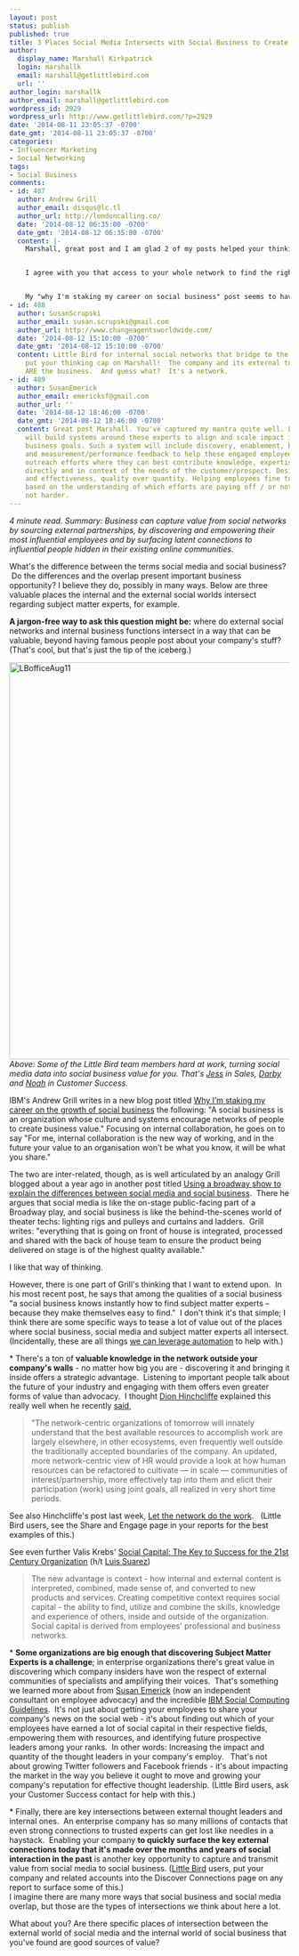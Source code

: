 ```yaml
---
layout: post
status: publish
published: true
title: 3 Places Social Media Intersects with Social Business to Create Value
author:
  display_name: Marshall Kirkpatrick
  login: marshallk
  email: marshall@getlittlebird.com
  url: ''
author_login: marshallk
author_email: marshall@getlittlebird.com
wordpress_id: 2929
wordpress_url: http://www.getlittlebird.com/?p=2929
date: '2014-08-11 23:05:37 -0700'
date_gmt: '2014-08-11 23:05:37 -0700'
categories:
- Influencer Marketing
- Social Networking
tags:
- Social Business
comments:
- id: 487
  author: Andrew Grill
  author_email: disqus@lc.tl
  author_url: http://londoncalling.co/
  date: '2014-08-12 06:35:00 -0700'
  date_gmt: '2014-08-12 06:35:00 -0700'
  content: |-
    Marshall, great post and I am glad 2 of my posts helped your thinking on this blog.


    I agree with you that access to your whole network to find the right person to help solve a problem that in turn will delight a customer is good not just for business but also for employee satisfaction.


    My "why I'm staking my career on social business" post seems to have struck a chord - and I am glad. Social business is the way forward - and it is time companies stop investing endless money into getting more likes and followers, or in having an "influencer" like their stuff, and instead invest in becoming a social business.
- id: 488
  author: SusanScrupski
  author_email: susan.scrupski@gmail.com
  author_url: http://www.changeagentsworldwide.com/
  date: '2014-08-12 15:10:00 -0700'
  date_gmt: '2014-08-12 15:10:00 -0700'
  content: Little Bird for internal social networks that bridge to the supply chain…
    put your thinking cap on Marshall!  The company and its external touch points
    ARE the business.  And guess what?  It's a network.
- id: 489
  author: SusanEmerick
  author_email: emericksf@gmail.com
  author_url: ''
  date: '2014-08-12 18:46:00 -0700'
  date_gmt: '2014-08-12 18:46:00 -0700'
  content: Great post Marshall. You've captured my mantra quite well. Leading companies
    will build systems around these experts to align and scale impact in pursuit of
    business goals. Such a system will include discovery, enablement, business intelligence
    and measurement/performance feedback to help these engaged employees focus their
    outreach efforts where they can best contribute knowledge, expertise and experience
    directly and in context of the needs of the customer/prospect. Designed for efficiency
    and effectiveness, quality over quantity. Helping employees fine tune their engagement
    based on the understanding of which efforts are paying off / or not. Work smarter
    not harder.
---
```

<p> <em>4 minute read. Summary: Business can capture value from social networks by sourcing external partnerships, by discovering and empowering their most influential employees and by surfacing latent connections to influential people hidden in their existing online communities.</em> </p>
<p> What's the difference between the terms social media and social business?  Do the differences and the overlap present important business opportunity? I believe they do, possibly in many ways. Below are three valuable places the internal and the external social worlds intersect regarding subject matter experts, for example. </p>
<p> <strong>A jargon-free way to ask this question might be:</strong> where do external social networks and internal business functions intersect in a way that can be valuable, beyond having famous people post about your company's stuff? (That's cool, but that's just the tip of the iceberg.) </p>
<p><a href="http://www.getlittlebird.com/wp-content/uploads/2014/08/LBofficeAug11.jpg"><img src="http://www.getlittlebird.com/wp-content/uploads/2014/08/LBofficeAug11.jpg" alt="LBofficeAug11" width="1606" height="714" class="aligncenter size-full wp-image-2935" /></a><br />
<em>Above: Some of the Little Bird team members hard at work, turning social media data into social business value for you. That's <a href="http://twitter.com/jessicarickson">Jess</a> in Sales, <a href="http://twitter.com/burnstrong">Darby</a> and <a href="https://twitter.com/noahsiekmann">Noah</a> in Customer Success.</em></p>
<p>IBM's Andrew Grill writes in a new blog post titled <a href="http://social.bz/why-im-staking-my-career-on-the-growth-of-social-business/">Why I’m staking my career on the growth of social business</a> the following: "A social business is an organization whose culture and systems encourage networks of people to create business value." Focusing on internal collaboration, he goes on to say "For me, internal collaboration is the new way of working, and in the future your value to an organisation won’t be what you know, it will be what you share." </p>
<p> The two are inter-related, though, as is well articulated by an analogy Grill blogged about a year ago in another post titled <a href="http://social.bz/using-a-broadway-show-to-explain-the-differences-between-social-media-and-social-business/">Using a broadway show to explain the differences between social media and social business</a>.  There he argues that social media is like the on-stage public-facing part of a Broadway play, and social business is like the behind-the-scenes world of theater techs: lighting rigs and pulleys and curtains and ladders.  Grill writes: "everything that is going on front of house is integrated, processed and shared with the back of house team to ensure the product being delivered on stage is of the highest quality available." </p>
<p> I like that way of thinking. </p>
<p> However, there is one part of Grill's thinking that I want to extend upon.  In his most recent post, he says that among the qualities of a social business "a social business knows instantly how to find subject matter experts – because they make themselves easy to find."  I don't think it's that simple; I think there are some specific ways to tease a lot of value out of the places where social business, social media and subject matter experts all intersect. (Incidentally, these are all things <a href="http://getlittlebird.com">we can leverage automation</a> to help with.) </p>
<p>* There's a ton of <strong>valuable knowledge in the network outside your company's walls</strong> - no matter how big you are - discovering it and bringing it inside offers a strategic advantage.  Listening to important people talk about the future of your industry and engaging with them offers even greater forms of value than advocacy.  I thought <a href="http://dionhinchcliffe.com/">Dion Hinchcliffe</a> explained this really well when he recently <a href="http://www.cmswire.com/cms/social-business/discussion-point-where-does-hr-go-from-here-025938.php">said</a>,</p>
<blockquote><p>"The network-centric organizations of tomorrow will innately understand that the best available resources to accomplish work are largely elsewhere, in other ecosystems, even frequently well outside the traditionally accepted boundaries of the company. An updated, more network-centric view of HR would provide a look at how human resources can be refactored to cultivate — in scale — communities of interest/partnership, more effectively tap into them and elicit their participation (work) using joint goals, all realized in very short time periods.</p></blockquote>
<p> See also Hinchcliffe's post last week, <a href="http://dionhinchcliffe.com/2014/08/04/let-the-network-do-the-work/">Let the network do the work</a>.   (Little Bird users, see the Share and Engage page in your reports for the best examples of this.) </p>
<p>See even further Valis Krebs' <a href="http://orgnet.com/IHJour_XII_No5_p38_42.pdf">Social Capital: The Key to Success for the 21st Century Organization</a> (h/t <a href="https://plus.google.com/u/1/+LuisSuarezElsua/posts?cfem=1">Luis Suarez</a>)</p>
<blockquote><p>The new advantage is context - how internal and external content is interpreted, combined, made sense of, and converted to new products and services.  Creating competitive context requires social capital - the ability to find, utilize and combine the skills, knowledge and experience of others, inside and outside of the organization. Social capital is derived from employees' professional and business networks.</p></blockquote>
<p> * <strong>Some organizations are big enough that discovering Subject Matter Experts is a challenge</strong>; in enterprise organizations there's great value in discovering which company insiders have won the respect of external communities of specialists and amplifying their voices.  That's something we learned more about from <a href="https://www.linkedin.com/in/sfemerick">Susan Emerick</a> (now an independent consultant on employee advocacy) and the incredible <a href="http://www.ibm.com/blogs/zz/en/guidelines.html">IBM Social Computing Guidelines</a>.  It's not just about getting your employees to share your company's news on the social web - it's about finding out which of your employees have earned a lot of social capital in their respective fields, empowering them with resources, and identifying future prospective leaders among your ranks.  In other words: Increasing the impact and quantity of the thought leaders in your company's employ.   That's not about growing Twitter followers and Facebook friends - it's about impacting the market in the way you believe it ought to move and growing your company's reputation for effective thought leadership. (Little Bird users, ask your Customer Success contact for help with this.) </p>
<p> * Finally, there are key intersections between external thought leaders and internal ones.  An enterprise company has so many millions of contacts that even strong connections to trusted experts can get lost like needles in a haystack.  Enabling your company <strong>to quickly surface the key external connections today that it's made over the months and years of social interaction in the past</strong> is another key opportunity to capture and transmit value from social media to social business. (<a href="http://getlittlebird.com">Little Bird</a> users, put your company and related accounts into the Discover Connections page on any report to surface some of this.)<br />
I imagine there are many more ways that social business and social media overlap, but those are the types of intersections we think about here a lot.</p>
<p>What about you? Are there specific places of intersection between the external world of social media and the internal world of social business that you've found are good sources of value?</p>
